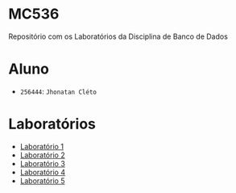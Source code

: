 # MC536
Repositório com os Laboratórios da Disciplina de Banco de Dados

# Aluno
* `256444`: `Jhonatan Cléto`

# Laboratórios
* [Laboratório 1](lab01/)
* [Laboratório 2](lab02/)
* [Laboratório 3](lab03/)
* [Laboratório 4](lab04/)
* [Laboratório 5](lab05/)